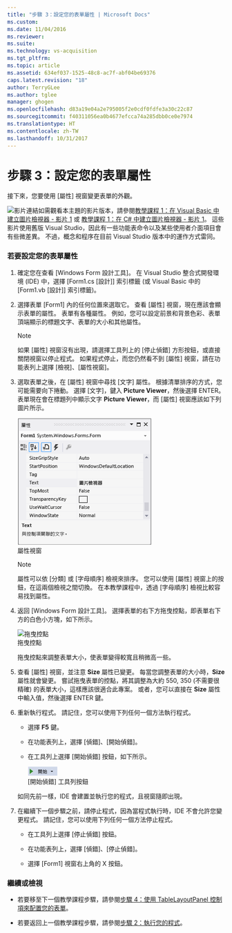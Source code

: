 ```yaml
---
title: "步驟 3：設定您的表單屬性 | Microsoft Docs"
ms.custom: 
ms.date: 11/04/2016
ms.reviewer: 
ms.suite: 
ms.technology: vs-acquisition
ms.tgt_pltfrm: 
ms.topic: article
ms.assetid: 634ef037-1525-48c8-ac7f-abf04be69376
caps.latest.revision: "18"
author: TerryGLee
ms.author: tglee
manager: ghogen
ms.openlocfilehash: d83a19e04a2e795005f2e0cdf0fdfe3a30c22c87
ms.sourcegitcommit: f40311056ea0b4677efcca74a285dbb0ce0e7974
ms.translationtype: HT
ms.contentlocale: zh-TW
ms.lasthandoff: 10/31/2017
---
```

# <a name="step-3-set-your-form-properties"></a>步驟 3：設定您的表單屬性
接下來，您要使用 [屬性] 視窗變更表單的外觀。  
  
 ![影片連結](../data-tools/media/playvideo.gif "PlayVideo")如需觀看本主題的影片版本，請參閱[教學課程 1：在 Visual Basic 中建立圖片檢視器 - 影片 1](http://go.microsoft.com/fwlink/?LinkId=205209) 或 [教學課程 1：在 C# 中建立圖片檢視器 - 影片 1](http://go.microsoft.com/fwlink/?LinkId=205199)。 這些影片使用舊版 Visual Studio，因此有一些功能表命令以及某些使用者介面項目會有些微差異。 不過，概念和程序在目前 Visual Studio 版本中的運作方式雷同。  
  
### <a name="to-set-your-form-properties"></a>若要設定您的表單屬性  
  
1.  確定您在查看 [Windows Form 設計工具]。 在 Visual Studio 整合式開發環境 (IDE) 中，選擇 [Form1.cs [設計]] 索引標籤 (或 Visual Basic 中的 [Form1.vb [設計]] 索引標籤)。  
  
2.  選擇表單 [Form1] 內的任何位置來選取它。 查看 [屬性] 視窗，現在應該會顯示表單的屬性。 表單有各種屬性。 例如，您可以設定前景和背景色彩、表單頂端顯示的標題文字、表單的大小和其他屬性。  
  
    > [!NOTE]
    >  如果 [屬性] 視窗沒有出現，請選擇工具列上的 [停止偵錯] 方形按鈕，或直接關閉視窗以停止程式。 如果程式停止，而您仍然看不到 [屬性] 視窗，請在功能表列上選擇 [檢視]、[屬性視窗]。  
  
3.  選取表單之後，在 [屬性] 視窗中尋找 [文字] 屬性。 根據清單排序的方式，您可能需要向下捲動。 選擇 [文字]，鍵入 **Picture Viewer**，然後選擇 ENTER。  表單現在會在標題列中顯示文字 **Picture Viewer**，而 [屬性] 視窗應該如下列圖片所示。  
  
     ![屬性視窗](../ide/media/express_edittextproperty.png "Express_EditTextProperty")  
屬性視窗  
  
    > [!NOTE]
    >  屬性可以依 [分類] 或 [字母順序] 檢視來排序。 您可以使用 [屬性] 視窗上的按鈕，在這兩個檢視之間切換。 在本教學課程中，透過 [字母順序] 檢視比較容易找到屬性。  
  
4.  返回 [Windows Form 設計工具]。 選擇表單的右下方拖曳控點，即表單右下方的白色小方塊，如下所示。  
  
     ![拖曳控點](../ide/media/express_bottomrt_drag.png "Express_BottomRT_Drag")  
拖曳控點  
  
     拖曳控點來調整表單大小，使表單變得較寬且稍微高一些。  
  
5.  查看 [屬性] 視窗，並注意 **Size** 屬性已變更。 每當您調整表單的大小時，**Size** 屬性就會變更。 嘗試拖曳表單的控點，將其調整為大約 550, 350 (不需要很精確) 的表單大小，這樣應該很適合此專案。 或者，您可以直接在 **Size** 屬性中輸入值，然後選擇 ENTER 鍵。  
  
6.  重新執行程式。 請記住，您可以使用下列任何一個方法執行程式。  
  
    -   選擇 **F5** 鍵。  
  
    -   在功能表列上，選擇 [偵錯]、[開始偵錯]。  
  
    -   在工具列上選擇 [開始偵錯] 按鈕，如下所示。  
  
         ![[開始偵錯] 工具列按鈕](../ide/media/express_icondebug.png "Express_IconDebug")  
[開始偵錯] 工具列按鈕  
  
     如同先前一樣，IDE 會建置並執行您的程式，且視窗隨即出現。  
  
7.  在繼續下一個步驟之前，請停止程式，因為當程式執行時，IDE 不會允許您變更程式。 請記住，您可以使用下列任何一個方法停止程式。  
  
    -   在工具列上選擇 [停止偵錯] 按鈕。  
  
    -   在功能表列上，選擇 [偵錯]、[停止偵錯]。  
  
    -   選擇 [Form1] 視窗右上角的 X 按鈕。  
  
### <a name="to-continue-or-review"></a>繼續或檢視  
  
-   若要移至下一個教學課程步驟，請參閱[步驟 4：使用 TableLayoutPanel 控制項來配置您的表單](../ide/step-4-lay-out-your-form-with-a-tablelayoutpanel-control.md)。  
  
-   若要返回上一個教學課程步驟，請參閱[步驟 2：執行您的程式](../ide/step-2-run-your-program.md)。